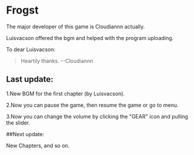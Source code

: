 # Frogst

The major developer of this game is Cloudiannn actually.

Luisvacson offered the bgm and helped with the program uploading.


To dear Luisvacson:

> Heartily thanks.    --Cloudiannn


## Last update:

1.New BGM for the first chapter (by Luisvacson).

2.Now you can pause the game, then resume the game or go to menu.

3.Now you can change the volume by clicking the "GEAR" icon and pulling the slider.


##Next update:

New Chapters, and so on.
